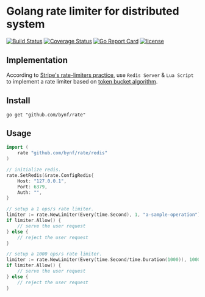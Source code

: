 Golang rate limiter for distributed system
======
[![Build Status](https://travis-ci.org/wallstreetcn/rate.svg?branch=master)](https://travis-ci.org/wallstreetcn/rate)
[![Coverage Status](https://coveralls.io/repos/github/wallstreetcn/rate/badge.svg?branch=master)](https://coveralls.io/github/wallstreetcn/rate?branch=master)
[![Go Report Card](https://goreportcard.com/badge/github.com/wallstreetcn/rate)](https://goreportcard.com/report/github.com/wallstreetcn/rate)
[![license](http://img.shields.io/badge/license-MIT-red.svg?style=flat)](https://raw.githubusercontent.com/wallstreetcn/rate/master/LICENSE)


## Implementation
According to [Stripe's rate-limiters practice](https://stripe.com/blog/rate-limiters), use `Redis Server` & `Lua Script` to implement a rate limiter based on [token bucket algorithm](https://en.wikipedia.org/wiki/Token_bucket).

## Install
```shell
go get "github.com/bynf/rate"
```

## Usage
```go
import (
    rate "github.com/bynf/rate/redis"
)

// initialize redis.
rate.SetRedis(&rate.ConfigRedis{
    Host: "127.0.0.1",
    Port: 6379,
    Auth: "",
}

// setup a 1 ops/s rate limiter.
limiter := rate.NewLimiter(Every(time.Second), 1, "a-sample-operation")
if limiter.Allow() {
    // serve the user request
} else {
    // reject the user request
}

// setup a 1000 ops/s rate limiter.
limiter := rate.NewLimiter(Every(time.Second/time.Duration(1000)), 1000, "a-sample-operation")
if limiter.Allow() {
    // serve the user request
} else {
    // reject the user request
}
```
